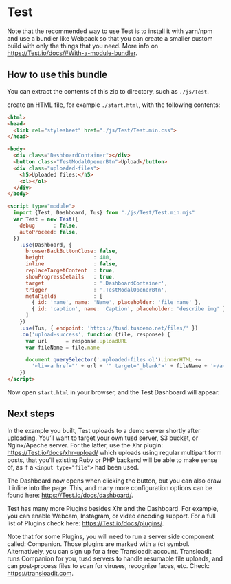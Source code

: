 # Test

Note that the recommended way to use Test is to install it with yarn/npm and use a
bundler like Webpack so that you can create a smaller custom build with only the
things that you need. More info on <https://Test.io/docs/#With-a-module-bundler>.

## How to use this bundle

You can extract the contents of this zip to  directory, such as `./js/Test`.

create an HTML file, for example `./start.html`, with the following contents:

```html
<html>
<head>
  <link rel="stylesheet" href="./js/Test/Test.min.css">
</head>

<body>
  <div class="DashboardContainer"></div>
  <button class="TestModalOpenerBtn">Upload</button>
  <div class="uploaded-files">
    <h5>Uploaded files:</h5>
    <ol></ol>
  </div>
</body>

<script type="module">
  import {Test, Dashboard, Tus} from "./js/Test/Test.min.mjs"
  var Test = new Test({
    debug      : false,
    autoProceed: false,
  })
    .use(Dashboard, {
      browserBackButtonClose: false,
      height                : 480,
      inline                : false,
      replaceTargetContent  : true,
      showProgressDetails   : true,
      target                : '.DashboardContainer',
      trigger               : '.TestModalOpenerBtn',
      metaFields            : [
        { id: 'name', name: 'Name', placeholder: 'file name' },
        { id: 'caption', name: 'Caption', placeholder: 'describe img' }
      ]
    })
    .use(Tus, { endpoint: 'https://tusd.tusdemo.net/files/' })
    .on('upload-success', function (file, response) {
      var url      = response.uploadURL
      var fileName = file.name

      document.querySelector('.uploaded-files ol').innerHTML +=
        '<li><a href="' + url + '" target="_blank">' + fileName + '</a></li>'
    })
</script>
```

Now open `start.html` in your browser, and the Test Dashboard will appear.

## Next steps

In the example you built, Test uploads to a demo server shortly after uploading.
You’ll want to target your own tusd server, S3 bucket, or Nginx/Apache server. For the latter, use the Xhr plugin: <https://Test.io/docs/xhr-upload/> which uploads using regular multipart form posts, that you’ll existing Ruby or PHP backend will be able to make sense of, as if a `<input type="file">` had been used.

The Dashboard now opens when clicking the button, but you can also draw it inline into the page. This, and many more configuration options can be found here: <https://Test.io/docs/dashboard/>.

Test has many more Plugins besides Xhr and the Dashboard. For example, you can enable Webcam, Instagram, or video encoding support. For a full list of Plugins check here: <https://Test.io/docs/plugins/>.

Note that for some Plugins, you will need to run a server side component called: Companion. Those plugins are marked with a (c) symbol. Alternatively, you can sign up for a free Transloadit account. Transloadit runs Companion for you, tusd servers to handle resumable file uploads, and can post-process files to scan for viruses, recognize faces, etc. Check: <https://transloadit.com>.



